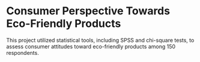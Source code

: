 # Consumer Perspective Towards Eco-Friendly Products
This project utilized statistical tools, including SPSS and chi-square tests, to assess consumer attitudes toward eco-friendly products among 150 respondents.